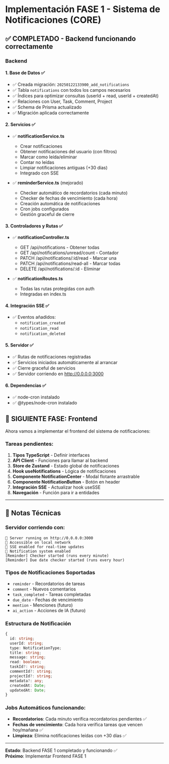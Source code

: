 # Implementación FASE 1 - Sistema de Notificaciones (CORE)

## ✅ COMPLETADO - Backend funcionando correctamente

### Backend

#### 1. Base de Datos ✅
- ✅ Creada migración: `20250122133900_add_notifications`
- ✅ Tabla `notifications` con todos los campos necesarios
- ✅ Índices para optimizar consultas (userId + read, userId + createdAt)
- ✅ Relaciones con User, Task, Comment, Project
- ✅ Schema de Prisma actualizado
- ✅ Migración aplicada correctamente

#### 2. Servicios ✅
- ✅ **notificationService.ts**
  - Crear notificaciones
  - Obtener notificaciones del usuario (con filtros)
  - Marcar como leída/eliminar
  - Contar no leídas
  - Limpiar notificaciones antiguas (+30 días)
  - Integrado con SSE

- ✅ **reminderService.ts** (mejorado)
  - Checker automático de recordatorios (cada minuto)
  - Checker de fechas de vencimiento (cada hora)
  - Creación automática de notificaciones
  - Cron jobs configurados
  - Gestión graceful de cierre

#### 3. Controladores y Rutas ✅
- ✅ **notificationController.ts**
  - GET /api/notifications - Obtener todas
  - GET /api/notifications/unread/count - Contador
  - PATCH /api/notifications/:id/read - Marcar una
  - PATCH /api/notifications/read-all - Marcar todas
  - DELETE /api/notifications/:id - Eliminar

- ✅ **notificationRoutes.ts**
  - Todas las rutas protegidas con auth
  - Integradas en index.ts

#### 4. Integración SSE ✅
- ✅ Eventos añadidos:
  - `notification_created`
  - `notification_read`
  - `notification_deleted`

#### 5. Servidor ✅
- ✅ Rutas de notificaciones registradas
- ✅ Servicios iniciados automáticamente al arrancar
- ✅ Cierre graceful de servicios
- ✅ Servidor corriendo en http://0.0.0.0:3000

#### 6. Dependencias ✅
- ✅ node-cron instalado
- ✅ @types/node-cron instalado

## 🎯 SIGUIENTE FASE: Frontend

Ahora vamos a implementar el frontend del sistema de notificaciones:

### Tareas pendientes:

1. **Tipos TypeScript** - Definir interfaces
2. **API Client** - Funciones para llamar al backend
3. **Store de Zustand** - Estado global de notificaciones
4. **Hook useNotifications** - Lógica de notificaciones
5. **Componente NotificationCenter** - Modal flotante arrastrable
6. **Componente NotificationButton** - Botón en header
7. **Integración SSE** - Actualizar hook useSSE
8. **Navegación** - Función para ir a entidades

---

## 📝 Notas Técnicas

### Servidor corriendo con:
```
🚀 Server running on http://0.0.0.0:3000
📡 Accessible on local network
🔌 SSE enabled for real-time updates
🔔 Notification system enabled
[Reminder] Checker started (runs every minute)
[Reminder] Due date checker started (runs every hour)
```

### Tipos de Notificaciones Soportadas
- `reminder` - Recordatorios de tareas
- `comment` - Nuevos comentarios
- `task_completed` - Tareas completadas
- `due_date` - Fechas de vencimiento
- `mention` - Menciones (futuro)
- `ai_action` - Acciones de IA (futuro)

### Estructura de Notificación
```typescript
{
  id: string;
  userId: string;
  type: NotificationType;
  title: string;
  message: string;
  read: boolean;
  taskId?: string;
  commentId?: string;
  projectId?: string;
  metadata?: any;
  createdAt: Date;
  updatedAt: Date;
}
```

### Jobs Automáticos funcionando:
- **Recordatorios**: Cada minuto verifica recordatorios pendientes ✅
- **Fechas de vencimiento**: Cada hora verifica tareas que vencen hoy/mañana ✅
- **Limpieza**: Elimina notificaciones leídas con +30 días ✅

---

**Estado**: Backend FASE 1 completado y funcionando ✅  
**Próximo**: Implementar Frontend FASE 1
